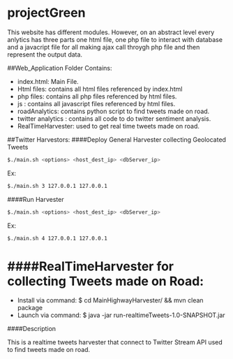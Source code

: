 # projectGreen
This website has different modules. However, on an abstract level every anlytics has three parts one html file, one php file to interact with
database and a javacript file for all making ajax call throygh php file and then represent the output data.


##Web_Application Folder Contains:
- index.html: Main File.
- Html files: contains all html files referenced by index.html
- php files: contains all php files referenced by html files.
- js : contains all javascript files referenced by html files.
- roadAnalytics: contains python script to find tweets made on road.
- twitter analytics : contains all code to do twitter sentiment analysis.
- RealTimeHarvester: used to get real time tweets made on road.

##Twitter Harvestors:
####Deploy General Harvester collecting Geolocated Tweets 

```sh
$./main.sh <options> <host_dest_ip> <dbServer_ip>
```
Ex:

```sh
$./main.sh 3 127.0.0.1 127.0.0.1
```
####Run Harvester

```sh
$./main.sh <options> <host_dest_ip> <dbServer_ip>
```
Ex:

```sh
$./main.sh 4 127.0.0.1 127.0.0.1
```

####RealTimeHarvester for collecting Tweets made on Road:
======
- Install via command: $ cd MainHighwayHarvester/ && mvn clean package
- Launch via command: $ java -jar run-realtimeTweets-1.0-SNAPSHOT.jar
 
####Description

This is a realtime tweets harvester that connect to Twitter Stream API used to find tweets made on road. 
